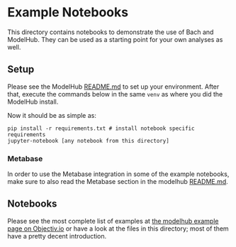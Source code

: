 # Example Notebooks
This directory contains notebooks to demonstrate the use of Bach and ModelHub. They can be used as a 
starting point for your own analyses as well.

## Setup
Please see the ModelHub [README.md](../modelhub/README.md) to set up your environment. After that, execute 
the commands below in the same `venv` as where you did the ModelHub install. 

Now it should be as simple as:
```shell
pip install -r requirements.txt # install notebook specific requirements
jupyter-notebook [any notebook from this directory]
```

### Metabase
In order to use the Metabase integration in some of the example notebooks, make sure to also read the 
Metabase section in the modelhub [README.md](../modelhub/README.md).

## Notebooks 
Please see the most complete list of examples at [the modelhub example page on Objectiv.io](https://www.objectiv.io/docs/modeling/example_notebooks) 
or have a look at the files in this directory; most of them have a pretty decent introduction.
